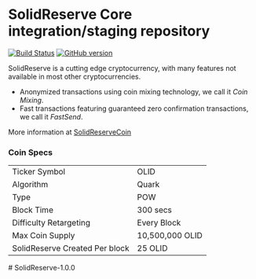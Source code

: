 SolidReserve Core integration/staging repository
=====================================

[![Build Status](https://travis-ci.org/SolidReserve-Project/SolidReserve.svg?branch=master)](https://travis-ci.org/SolidReserve-Project/SolidReserve) [![GitHub version](https://badge.fury.io/gh/SolidReserve-Project%2FSolidReserve.svg)](https://badge.fury.io/gh/SolidReserve-Project%2FSolidReserve)

SolidReserve is a cutting edge cryptocurrency, with many features not available in most other cryptocurrencies.
- Anonymized transactions using coin mixing technology, we call it _Coin Mixing_.
- Fast transactions featuring guaranteed zero confirmation transactions, we call it _FastSend_.


More information at [SolidReserveCoin](http://www.SolidReserveCoin)

### Coin Specs
<table>
<tr><td>Ticker Symbol</td><td>OLID</td></tr>
<tr><td>Algorithm</td><td>Quark</td></tr>
<tr><td>Type</td><td>POW</td></tr>
<tr><td>Block Time</td><td>300 secs</td></tr>
<tr><td>Difficulty Retargeting</td><td>Every Block</td></tr>
<tr><td>Max Coin Supply</td><td>10,500,000 OLID</td></tr>
<tr><td>SolidReserve Created Per block</td><td>25 OLID</td></tr>
</table>
#   S o l i d R e s e r v e - 1 . 0 . 0  
 